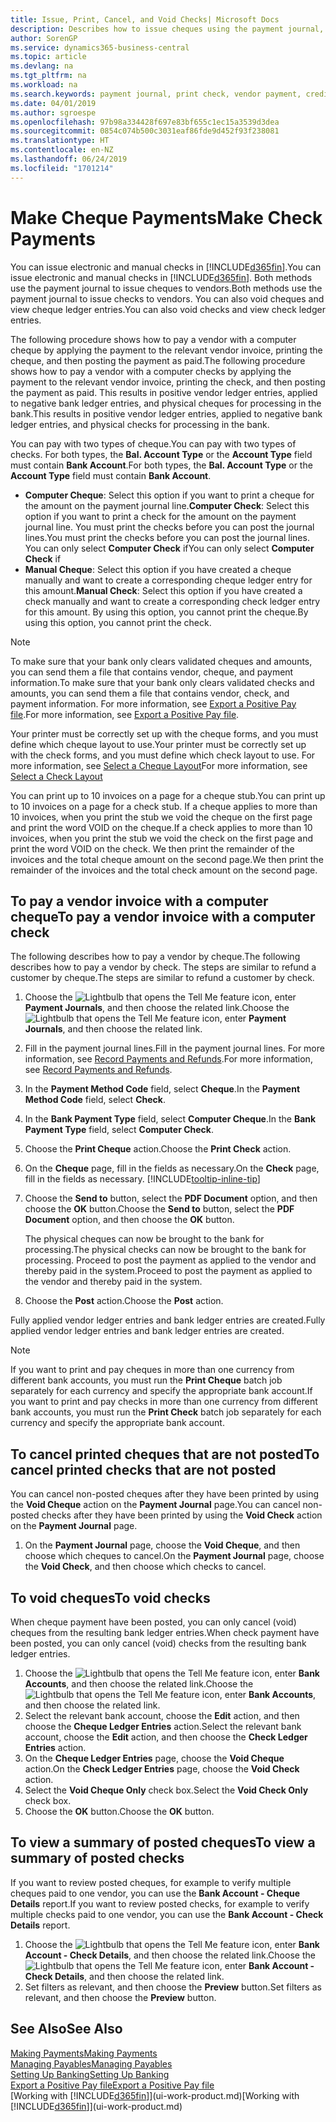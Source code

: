 ```yaml
---
title: Issue, Print, Cancel, and Void Checks| Microsoft Docs
description: Describes how to issue cheques using the payment journal, print cheques, and void or view cheque ledger entries in Business Central.
author: SorenGP
ms.service: dynamics365-business-central
ms.topic: article
ms.devlang: na
ms.tgt_pltfrm: na
ms.workload: na
ms.search.keywords: payment journal, print check, vendor payment, creditor, debt, balance due, AP
ms.date: 04/01/2019
ms.author: sgroespe
ms.openlocfilehash: 97b98a334428f697e83bf655c1ec15a3539d3dea
ms.sourcegitcommit: 0854c074b500c3031eaf86fde9d452f93f238081
ms.translationtype: HT
ms.contentlocale: en-NZ
ms.lasthandoff: 06/24/2019
ms.locfileid: "1701214"
---
```

# <a name="make-check-payments"></a><span data-ttu-id="fafc8-103">Make Cheque Payments</span><span class="sxs-lookup"><span data-stu-id="fafc8-103">Make Check Payments</span></span>
<span data-ttu-id="fafc8-104">You can issue electronic and manual checks in [!INCLUDE[d365fin](includes/d365fin_md.md)].</span><span class="sxs-lookup"><span data-stu-id="fafc8-104">You can issue electronic and manual checks in [!INCLUDE[d365fin](includes/d365fin_md.md)].</span></span> <span data-ttu-id="fafc8-105">Both methods use the payment journal to issue cheques to vendors.</span><span class="sxs-lookup"><span data-stu-id="fafc8-105">Both methods use the payment journal to issue checks to vendors.</span></span> <span data-ttu-id="fafc8-106">You can also void cheques and view cheque ledger entries.</span><span class="sxs-lookup"><span data-stu-id="fafc8-106">You can also void checks and view check ledger entries.</span></span>

<span data-ttu-id="fafc8-107">The following procedure shows how to pay a vendor with a computer cheque by applying the payment to the relevant vendor invoice, printing the cheque, and then posting the payment as paid.</span><span class="sxs-lookup"><span data-stu-id="fafc8-107">The following procedure shows how to pay a vendor with a computer checks by applying the payment to the relevant vendor invoice, printing the check, and then posting the payment as paid.</span></span> <span data-ttu-id="fafc8-108">This results in positive vendor ledger entries, applied to negative bank ledger entries, and physical cheques for processing in the bank.</span><span class="sxs-lookup"><span data-stu-id="fafc8-108">This results in positive vendor ledger entries, applied to negative bank ledger entries, and physical checks for processing in the bank.</span></span>

<span data-ttu-id="fafc8-109">You can pay with two types of cheque.</span><span class="sxs-lookup"><span data-stu-id="fafc8-109">You can pay with two types of checks.</span></span> <span data-ttu-id="fafc8-110">For both types, the **Bal. Account Type** or the **Account Type** field must contain **Bank Account**.</span><span class="sxs-lookup"><span data-stu-id="fafc8-110">For both types, the **Bal. Account Type** or the **Account Type** field must contain **Bank Account**.</span></span>

- <span data-ttu-id="fafc8-111">**Computer Cheque**: Select this option if you want to print a cheque for the amount on the payment journal line.</span><span class="sxs-lookup"><span data-stu-id="fafc8-111">**Computer Check**: Select this option if you want to print a check for the amount on the payment journal line.</span></span> <span data-ttu-id="fafc8-112">You must print the checks before you can post the journal lines.</span><span class="sxs-lookup"><span data-stu-id="fafc8-112">You must print the checks before you can post the journal lines.</span></span> <span data-ttu-id="fafc8-113">You can only select **Computer Check** if</span><span class="sxs-lookup"><span data-stu-id="fafc8-113">You can only select **Computer Check** if</span></span>
- <span data-ttu-id="fafc8-114">**Manual Cheque**: Select this option if you have created a cheque manually and want to create a corresponding cheque ledger entry for this amount.</span><span class="sxs-lookup"><span data-stu-id="fafc8-114">**Manual Check**: Select this option if you have created a check manually and want to create a corresponding check ledger entry for this amount.</span></span> <span data-ttu-id="fafc8-115">By using this option, you cannot print the cheque.</span><span class="sxs-lookup"><span data-stu-id="fafc8-115">By using this option, you cannot print the check.</span></span>

> [!NOTE]  
> <span data-ttu-id="fafc8-116">To make sure that your bank only clears validated cheques and amounts, you can send them a file that contains vendor, cheque, and payment information.</span><span class="sxs-lookup"><span data-stu-id="fafc8-116">To make sure that your bank only clears validated checks and amounts, you can send them a file that contains vendor, check, and payment information.</span></span> <span data-ttu-id="fafc8-117">For more information, see [Export a Positive Pay file](finance-how-positive-pay.md).</span><span class="sxs-lookup"><span data-stu-id="fafc8-117">For more information, see [Export a Positive Pay file](finance-how-positive-pay.md).</span></span>

<span data-ttu-id="fafc8-118">Your printer must be correctly set up with the cheque forms, and you must define which cheque layout to use.</span><span class="sxs-lookup"><span data-stu-id="fafc8-118">Your printer must be correctly set up with the check forms, and you must define which check layout to use.</span></span> <span data-ttu-id="fafc8-119">For more information, see [Select a Cheque Layout](finance-how-define-check-layouts.md)</span><span class="sxs-lookup"><span data-stu-id="fafc8-119">For more information, see [Select a Check Layout](finance-how-define-check-layouts.md)</span></span>

<span data-ttu-id="fafc8-120">You can print up to 10 invoices on a page for a cheque stub.</span><span class="sxs-lookup"><span data-stu-id="fafc8-120">You can print up to 10 invoices on a page for a check stub.</span></span> <span data-ttu-id="fafc8-121">If a cheque applies to more than 10 invoices, when you print the stub we void the cheque on the first page and print the word VOID on the cheque.</span><span class="sxs-lookup"><span data-stu-id="fafc8-121">If a check applies to more than 10 invoices, when you print the stub we void the check on the first page and print the word VOID on the check.</span></span> <span data-ttu-id="fafc8-122">We then print the remainder of the invoices and the total cheque amount on the second page.</span><span class="sxs-lookup"><span data-stu-id="fafc8-122">We then print the remainder of the invoices and the total check amount on the second page.</span></span>

## <a name="to-pay-a-vendor-invoice-with-a-computer-check"></a><span data-ttu-id="fafc8-123">To pay a vendor invoice with a computer cheque</span><span class="sxs-lookup"><span data-stu-id="fafc8-123">To pay a vendor invoice with a computer check</span></span>
<span data-ttu-id="fafc8-124">The following describes how to pay a vendor by cheque.</span><span class="sxs-lookup"><span data-stu-id="fafc8-124">The following describes how to pay a vendor by check.</span></span> <span data-ttu-id="fafc8-125">The steps are similar to refund a customer by cheque.</span><span class="sxs-lookup"><span data-stu-id="fafc8-125">The steps are similar to refund a customer by check.</span></span>

1. <span data-ttu-id="fafc8-126">Choose the ![Lightbulb that opens the Tell Me feature](media/ui-search/search_small.png "Tell me what you want to do") icon, enter **Payment Journals**, and then choose the related link.</span><span class="sxs-lookup"><span data-stu-id="fafc8-126">Choose the ![Lightbulb that opens the Tell Me feature](media/ui-search/search_small.png "Tell me what you want to do") icon, enter **Payment Journals**, and then choose the related link.</span></span>
2. <span data-ttu-id="fafc8-127">Fill in the payment journal lines.</span><span class="sxs-lookup"><span data-stu-id="fafc8-127">Fill in the payment journal lines.</span></span> <span data-ttu-id="fafc8-128">For more information, see [Record Payments and Refunds](payables-how-post-payments-refunds.md).</span><span class="sxs-lookup"><span data-stu-id="fafc8-128">For more information, see [Record Payments and Refunds](payables-how-post-payments-refunds.md).</span></span>
3. <span data-ttu-id="fafc8-129">In the **Payment Method Code** field, select **Cheque**.</span><span class="sxs-lookup"><span data-stu-id="fafc8-129">In the **Payment Method Code** field, select **Check**.</span></span>
4. <span data-ttu-id="fafc8-130">In the **Bank Payment Type** field, select **Computer Cheque**.</span><span class="sxs-lookup"><span data-stu-id="fafc8-130">In the **Bank Payment Type** field, select **Computer Check**.</span></span>
5. <span data-ttu-id="fafc8-131">Choose the **Print Cheque** action.</span><span class="sxs-lookup"><span data-stu-id="fafc8-131">Choose the **Print Check** action.</span></span>
6. <span data-ttu-id="fafc8-132">On the **Cheque** page, fill in the fields as necessary.</span><span class="sxs-lookup"><span data-stu-id="fafc8-132">On the **Check** page, fill in the fields as necessary.</span></span> [!INCLUDE[tooltip-inline-tip](includes/tooltip-inline-tip_md.md)]
7. <span data-ttu-id="fafc8-133">Choose the **Send to** button, select the **PDF Document** option, and then choose the **OK** button.</span><span class="sxs-lookup"><span data-stu-id="fafc8-133">Choose the **Send to** button, select the **PDF Document** option, and then choose the **OK** button.</span></span>

    <span data-ttu-id="fafc8-134">The physical cheques can now be brought to the bank for processing.</span><span class="sxs-lookup"><span data-stu-id="fafc8-134">The physical checks can now be brought to the bank for processing.</span></span> <span data-ttu-id="fafc8-135">Proceed to post the payment as applied to the vendor and thereby paid in the system.</span><span class="sxs-lookup"><span data-stu-id="fafc8-135">Proceed to post the payment as applied to the vendor and thereby paid in the system.</span></span>
8. <span data-ttu-id="fafc8-136">Choose the **Post** action.</span><span class="sxs-lookup"><span data-stu-id="fafc8-136">Choose the **Post** action.</span></span>

<span data-ttu-id="fafc8-137">Fully applied vendor ledger entries and bank ledger entries are created.</span><span class="sxs-lookup"><span data-stu-id="fafc8-137">Fully applied vendor ledger entries and bank ledger entries are created.</span></span>

> [!NOTE]  
> <span data-ttu-id="fafc8-138">If you want to print and pay cheques in more than one currency from different bank accounts, you must run the **Print Cheque** batch job separately for each currency and specify the appropriate bank account.</span><span class="sxs-lookup"><span data-stu-id="fafc8-138">If you want to print and pay checks in more than one currency from different bank accounts, you must run the **Print Check** batch job separately for each currency and specify the appropriate bank account.</span></span>

## <a name="to-cancel-printed-checks-that-are-not-posted"></a><span data-ttu-id="fafc8-139">To cancel printed cheques that are not posted</span><span class="sxs-lookup"><span data-stu-id="fafc8-139">To cancel printed checks that are not posted</span></span>
<span data-ttu-id="fafc8-140">You can cancel non-posted cheques after they have been printed by using the **Void Cheque** action on the **Payment Journal** page.</span><span class="sxs-lookup"><span data-stu-id="fafc8-140">You can cancel non-posted checks after they have been printed by using the **Void Check** action on the **Payment Journal** page.</span></span>

1. <span data-ttu-id="fafc8-141">On the **Payment Journal** page, choose the **Void Cheque**, and then choose which cheques to cancel.</span><span class="sxs-lookup"><span data-stu-id="fafc8-141">On the **Payment Journal** page, choose the **Void Check**, and then choose which checks to cancel.</span></span>

## <a name="to-void-checks"></a><span data-ttu-id="fafc8-142">To void cheques</span><span class="sxs-lookup"><span data-stu-id="fafc8-142">To void checks</span></span>
<span data-ttu-id="fafc8-143">When cheque payment have been posted, you can only cancel (void) cheques from the resulting bank ledger entries.</span><span class="sxs-lookup"><span data-stu-id="fafc8-143">When check payment have been posted, you can only cancel (void) checks from the resulting bank ledger entries.</span></span>

1. <span data-ttu-id="fafc8-144">Choose the ![Lightbulb that opens the Tell Me feature](media/ui-search/search_small.png "Tell me what you want to do") icon, enter **Bank Accounts**, and then choose the related link.</span><span class="sxs-lookup"><span data-stu-id="fafc8-144">Choose the ![Lightbulb that opens the Tell Me feature](media/ui-search/search_small.png "Tell me what you want to do") icon, enter **Bank Accounts**, and then choose the related link.</span></span>
2. <span data-ttu-id="fafc8-145">Select the relevant bank account, choose the **Edit** action, and then choose the **Cheque Ledger Entries** action.</span><span class="sxs-lookup"><span data-stu-id="fafc8-145">Select the relevant bank account, choose the **Edit** action, and then choose the **Check Ledger Entries** action.</span></span>
3. <span data-ttu-id="fafc8-146">On the **Cheque Ledger Entries** page, choose the **Void Cheque** action.</span><span class="sxs-lookup"><span data-stu-id="fafc8-146">On the **Check Ledger Entries** page, choose the **Void Check** action.</span></span>
4. <span data-ttu-id="fafc8-147">Select the **Void Cheque Only** check box.</span><span class="sxs-lookup"><span data-stu-id="fafc8-147">Select the **Void Check Only** check box.</span></span>
5. <span data-ttu-id="fafc8-148">Choose the **OK** button.</span><span class="sxs-lookup"><span data-stu-id="fafc8-148">Choose the **OK** button.</span></span>

## <a name="to-view-a-summary-of-posted-checks"></a><span data-ttu-id="fafc8-149">To view a summary of posted cheques</span><span class="sxs-lookup"><span data-stu-id="fafc8-149">To view a summary of posted checks</span></span>
<span data-ttu-id="fafc8-150">If you want to review posted cheques, for example to verify multiple cheques paid to one vendor, you can use the **Bank Account - Cheque Details** report.</span><span class="sxs-lookup"><span data-stu-id="fafc8-150">If you want to review posted checks, for example to verify multiple checks paid to one vendor, you can use the **Bank Account - Check Details** report.</span></span>
1. <span data-ttu-id="fafc8-151">Choose the ![Lightbulb that opens the Tell Me feature](media/ui-search/search_small.png "Tell me what you want to do") icon, enter **Bank Account - Check Details**, and then choose the related link.</span><span class="sxs-lookup"><span data-stu-id="fafc8-151">Choose the ![Lightbulb that opens the Tell Me feature](media/ui-search/search_small.png "Tell me what you want to do") icon, enter **Bank Account - Check Details**, and then choose the related link.</span></span>
2. <span data-ttu-id="fafc8-152">Set filters as relevant, and then choose the **Preview** button.</span><span class="sxs-lookup"><span data-stu-id="fafc8-152">Set filters as relevant, and then choose the **Preview** button.</span></span>

## <a name="see-also"></a><span data-ttu-id="fafc8-153">See Also</span><span class="sxs-lookup"><span data-stu-id="fafc8-153">See Also</span></span>
[<span data-ttu-id="fafc8-154">Making Payments</span><span class="sxs-lookup"><span data-stu-id="fafc8-154">Making Payments</span></span>](payables-make-payments.md)  
[<span data-ttu-id="fafc8-155">Managing Payables</span><span class="sxs-lookup"><span data-stu-id="fafc8-155">Managing Payables</span></span>](payables-manage-payables.md)  
[<span data-ttu-id="fafc8-156">Setting Up Banking</span><span class="sxs-lookup"><span data-stu-id="fafc8-156">Setting Up Banking</span></span>](bank-setup-banking.md)  
[<span data-ttu-id="fafc8-157">Export a Positive Pay file</span><span class="sxs-lookup"><span data-stu-id="fafc8-157">Export a Positive Pay file</span></span>](finance-how-positive-pay.md)  
<span data-ttu-id="fafc8-158">[Working with [!INCLUDE[d365fin](includes/d365fin_md.md)]](ui-work-product.md)</span><span class="sxs-lookup"><span data-stu-id="fafc8-158">[Working with [!INCLUDE[d365fin](includes/d365fin_md.md)]](ui-work-product.md)</span></span>  
